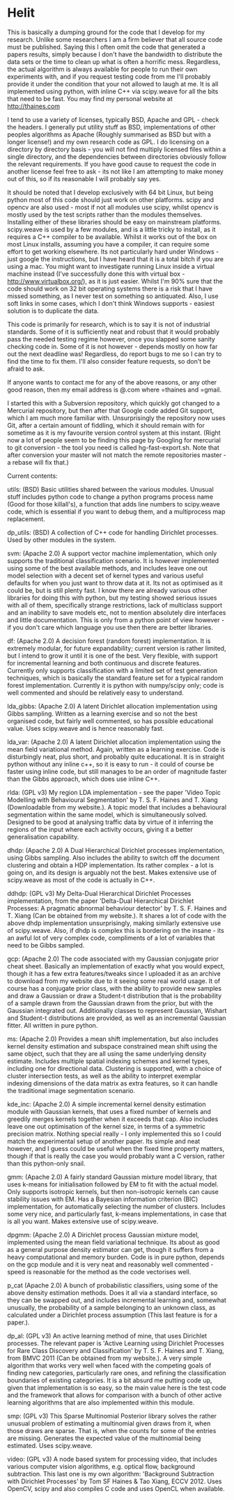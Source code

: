 # Helit
This is basically a dumping ground for the code that I develop for my research. Unlike some researchers I am a firm believer that all source code must be published. Saying this I often omit the code that generated a papers results, simply because I don't have the bandwidth to distribute the data sets or the time to clean up what is often a horrific mess. Regardless, the actual algorithm is always available for people to run their own experiments with, and if you request testing code from me I'll probably provide it under the condition that your not allowed to laugh at me. It is all implemented using python, with inline C++ via scipy.weave for all the bits that need to be fast. You may find my personal website at http://thaines.com

I tend to use a variety of licenses, typically BSD, Apache and GPL - check the headers. I generally put utility stuff as BSD, implementations of other peoples algorithms as Apache (Roughly summarised as BSD but with a longer license!) and my own research code as GPL. I do licensing on a directory by directory basis - you will not find multiply licensed files within a single directory, and the dependencies between directories obviously follow the relevant requirements. If you have good cause to request the code in another license feel free to ask - its not like I am attempting to make money out of this, so if its reasonable I will probably say yes.

It should be noted that I develop exclusively with 64 bit Linux, but being python most of this code should just work on other platforms. scipy and opencv are also used - most if not all modules use scipy, whilst opencv is mostly used by the test scripts rather than the modules themselves. Installing either of these libraries should be easy on mainstream platforms. scipy.weave is used by a few modules, and is a little tricky to install, as it requires a C++ compiler to be available. Whilst it works out of the box on most Linux installs, assuming you have a compiler, it can require some effort to get working elsewhere. Its not particularly hard under Windows - just google the instructions, but I have heard that it is a total bitch if you are using a mac. You might want to investigate running Linux inside a virtual machine instead (I've successfully done this with virtual box - http://www.virtualbox.org/), as it is just easier. Whilst I'm 90% sure that the code should work on 32 bit operating systems there is a risk that I have missed something, as I never test on something so antiquated. Also, I use soft links in some cases, which I don't think Windows supports - easiest solution is to duplicate the data.

This code is primarily for research, which is to say it is not of industrial standards. Some of it is sufficiently neat and robust that it would probably pass the needed testing regime however, once you slapped some sanity checking code in. Some of it is not however - depends mostly on how far out the next deadline was! Regardless, do report bugs to me so I can try to find the time to fix them. I'll also consider feature requests, so don't be afraid to ask.

If anyone wants to contact me for any of the above reasons, or any other good reason, then my email address is <x>@<y>.com where <x>=thaines and <y>=gmail.

I started this with a Subversion repository, which quickly got changed to a Mercurial repository, but then after that Google code added Git support, which I am much more familiar with. Unsurprisingly the repository now uses Git, after a certain amount of fiddling, which it should remain with for sometime as it is my favourite version control system at this instant. (Right now a lot of people seem to be finding this page by Googling for mercurial to git conversion - the tool you need is called hg-fast-export.sh. Note that after conversion your master will not match the remote repositories master - a rebase will fix that.)

Current contents:

utils: (BSD) Basic utilities shared between the various modules. Unusual stuff includes python code to change a python programs process name (Good for those killall's), a function that adds line numbers to scipy.weave code, which is essential if you want to debug them, and a multiprocess map replacement.

dp_utils: (BSD) A collection of C++ code for handling Dirichlet processes. Used by other modules in the system.

svm: (Apache 2.0) A support vector machine implementation, which only supports the traditional classification scenario. It is however implemented using some of the best available methods, and includes leave one out model selection with a decent set of kernel types and various useful defaults for when you just want to throw data at it. Its not as optimised as it could be, but is still plenty fast. I know there are already various other libraries for doing this with python, but my testing showed serious issues with all of them, specifically strange restrictions, lack of multiclass support and an inability to save models etc, not to mention absolutely dire interfaces and little documentation. This is only from a python point of view however - if you don't care which language you use then there are better libraries.

df: (Apache 2.0) A decision forest (random forest) implementation. It is extremely modular, for future expandability; current version is rather limited, but I intend to grow it until it is one of the best. Very flexible, with support for incremental learning and both continuous and discrete features. Currently only supports classification with a limited set of test generation techniques, which is basically the standard feature set for a typical random forest implementation. Currently it is python with numpy/scipy only; code is well commented and should be relatively easy to understand.

lda_gibbs: (Apache 2.0) A latent Dirichlet allocation implementation using Gibbs sampling. Written as a learning exercise and so not the best organised code, but fairly well commented, so has possible educational value. Uses scipy.weave and is hence reasonably fast.

lda_var: (Apache 2.0) A latent Dirichlet allocation implementation using the mean field variational method. Again, written as a learning exercise. Code is disturbingly neat, plus short, and probably quite educational. It is in straight python without any inline c++, so it is easy to run - it could of course be faster using inline code, but still manages to be an order of magnitude faster than the Gibbs approach, which does use inline C++.

rlda: (GPL v3) My region LDA implementation - see the paper 'Video Topic Modelling with Behavioural Segmentation' by T. S. F. Haines and T. Xiang (Downloadable from my website.). A topic model that includes a behavioural segmentation within the same model, which is simultaneously solved. Designed to be good at analysing traffic data by virtue of it inferring the regions of the input where each activity occurs, giving it a better generalisation capability.

dhdp: (Apache 2.0) A Dual Hierarchical Dirichlet processes implementation, using Gibbs sampling. Also includes the ability to switch off the document clustering and obtain a HDP implementation. Its rather complex - a lot is going on, and its design is arguably not the best. Makes extensive use of scipy.weave as most of the code is actually in C++.

ddhdp: (GPL v3) My Delta-Dual Hierarchical Dirichlet Processes implementation, from the paper 'Delta-Dual Hierarchical Dirichlet Processes: A pragmatic abnormal behaviour detector' by T. S. F. Haines and T. Xiang (Can be obtained from my website.). It shares a lot of code with the above dhdp implementation unsurprisingly, making similarly extensive use of scipy.weave. Also, if dhdp is complex this is bordering on the insane - its an awful lot of very complex code, compliments of a lot of variables that need to be Gibbs sampled.

gcp: (Apache 2.0) The code associated with my Gaussian conjugate prior cheat sheet. Basically an implementation of exactly what you would expect, though it has a few extra features/tweaks since I uploaded it as an archive to download from my website due to it seeing some real world usage. It of course has a conjugate prior class, with the ability to provide new samples and draw a Gaussian or draw a Student-t distribution that is the probability of a sample drawn from the Gaussian drawn from the prior, but with the Gaussian integrated out. Additionally classes to represent Gaussian, Wishart and Student-t distributions are provided, as well as an incremental Gaussian fitter. All written in pure python.

ms: (Apache 2.0) Provides a mean shift implementation, but also includes kernel density estimation and subspace constrained mean shift using the same object, such that they are all using the same underlying density estimate. Includes multiple spatial indexing schemes and kernel types, including one for directional data. Clustering is supported, with a choice of cluster intersection tests, as well as the ability to interpret exemplar indexing dimensions of the data matrix as extra features, so it can handle the traditional image segmentation scenario.

kde_inc: (Apache 2.0) A simple incremental kernel density estimation module with Gaussian kernels, that uses a fixed number of kernels and greedily merges kernels together when it exceeds that cap. Also includes leave one out optimisation of the kernel size, in terms of a symmetric precision matrix. Nothing special really - I only implemented this so I could match the experimental setup of another paper. Its simple and neat however, and I guess could be useful when the fixed time property matters, though if that is really the case you would probably want a C version, rather than this python-only snail.

gmm: (Apache 2.0) A fairly standard Gaussian mixture model library, that uses k-means for initialisation followed by EM to fit with the actual model. Only supports isotropic kernels, but then non-isotropic kernels can cause stability issues with EM. Has a Bayesian information criterion (BIC) implementation, for automatically selecting the number of clusters. Includes some very nice, and particularly fast, k-means implementations, in case that is all you want. Makes extensive use of scipy.weave.

dpgmm: (Apache 2.0) A Dirichlet process Gaussian mixture model, implemented using the mean field variational technique. Its about as good as a general purpose density estimator can get, though it suffers from a heavy computational and memory burden. Code is in pure python, depends on the gcp module and it is very neat and reasonably well commented - speed is reasonable for the method as the code vectorises well.

p_cat (Apache 2.0) A bunch of probabilistic classifiers, using some of the above density estimation methods. Does it all via a standard interface, so they can be swapped out, and includes incremental learning and, somewhat unusually, the probability of a sample belonging to an unknown class, as calculated under a Dirichlet process assumption (This last feature is for a paper.).

dp_al: (GPL v3) An active learning method of mine, that uses Dirichlet processes. The relevant paper is 'Active Learning using Dirichlet Processes for Rare Class Discovery and Classification' by T. S. F. Haines and T. Xiang, from BMVC 2011 (Can be obtained from my website.). A very simple algorithm that works very well when faced with the competing goals of finding new categories, particularly rare ones, and refining the classification boundaries of existing categories. It is a bit absurd me putting code up, given that implementation is so easy, so the main value here is the test code and the framework that allows for comparison with a bunch of other active learning algorithms that are also implemented within this module.

smp: (GPL v3) This Sparse Multinomial Posterior library solves the rather unusual problem of estimating a multinomial given draws from it, when those draws are sparse. That is, when the counts for some of the entries are missing. Generates the expected value of the multinomial being estimated. Uses scipy.weave.

video: (GPL v3) A node based system for processing video, that includes various computer vision algorithms, e.g. optical flow, background subtraction. This last one is my own algorithm: 'Background Subtraction with Dirichlet Processes' by Tom SF Haines & Tao Xiang, ECCV 2012. Uses OpenCV, scipy and also compiles C code and uses OpenCL when available. 

